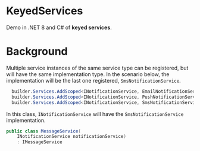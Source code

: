 # KeyedServices

Demo in .NET 8 and C# of **keyed services**.

# Background

Multiple service instances of the same service type can be registered, 
but will have the same implementation type. In the scenario below, the implementation will be the last one registered, `SmsNotificationService`.

```C#
  builder.Services.AddScoped<INotificationService, EmailNotificationService>();
  builder.Services.AddScoped<INotificationService, PushNotificationService>();
  builder.Services.AddScoped<INotificationService, SmsNotificationService>();
```
In this class,  `INotificationService` will have the `SmsNotificationService` implementation.
```C#
public class MessageService(
    INotificationService notificationService)
    : IMessageService
```
